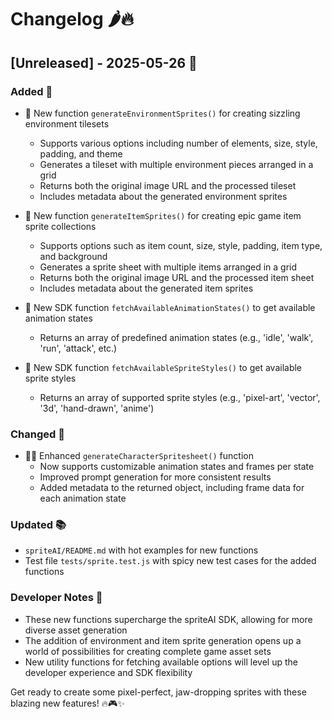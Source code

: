 # Changelog 🌶️🔥

## [Unreleased] - 2025-05-26 🚀

### Added 🎉
- 🌳 New function `generateEnvironmentSprites()` for creating sizzling environment tilesets
  - Supports various options including number of elements, size, style, padding, and theme
  - Generates a tileset with multiple environment pieces arranged in a grid
  - Returns both the original image URL and the processed tileset
  - Includes metadata about the generated environment sprites

- 🎁 New function `generateItemSprites()` for creating epic game item sprite collections
  - Supports options such as item count, size, style, padding, item type, and background
  - Generates a sprite sheet with multiple items arranged in a grid
  - Returns both the original image URL and the processed item sheet
  - Includes metadata about the generated item sprites

- 🕺 New SDK function `fetchAvailableAnimationStates()` to get available animation states
  - Returns an array of predefined animation states (e.g., 'idle', 'walk', 'run', 'attack', etc.)

- 🎨 New SDK function `fetchAvailableSpriteStyles()` to get available sprite styles
  - Returns an array of supported sprite styles (e.g., 'pixel-art', 'vector', '3d', 'hand-drawn', 'anime')

### Changed 🔄
- 🦸‍♂️ Enhanced `generateCharacterSpritesheet()` function
  - Now supports customizable animation states and frames per state
  - Improved prompt generation for more consistent results
  - Added metadata to the returned object, including frame data for each animation state

### Updated 📚
- `spriteAI/README.md` with hot examples for new functions
- Test file `tests/sprite.test.js` with spicy new test cases for the added functions

### Developer Notes 🧠
- These new functions supercharge the spriteAI SDK, allowing for more diverse asset generation
- The addition of environment and item sprite generation opens up a world of possibilities for creating complete game asset sets
- New utility functions for fetching available options will level up the developer experience and SDK flexibility

Get ready to create some pixel-perfect, jaw-dropping sprites with these blazing new features! 🔥🎮✨
